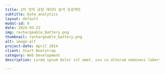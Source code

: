 ```yaml
---
title: 2차 전지 공정 데이터 분석 프로젝트
subtitle: Data analytics
layout: default
modal-id: 6
date: 2024-03-22
img: rechargeable_battery.png
thumbnail: rechargeable_battery.png
alt: image-alt
project-date: April 2014
client: Start Bootstrap
category: Web Development
description: Lorem ipsum dolor sit amet, usu cu alterum nominavi lobortis. At duo novum diceret. Tantas apeirian vix et, usu sanctus postulant inciderint ut, populo diceret necessitatibus in vim. Cu eum dicam feugiat noluisse.

---
```

